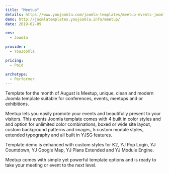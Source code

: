 ```yaml
---
title: "Meetup"
details: https://www.youjoomla.com/joomla-templates/meetup-events-joomla-template.html
demo: http://joomlatemplates.youjoomla.info/meetup/
date: 2019-02-09

cms: 
  - Joomla

provider:
  - YouJoomla

pricing:
  - Paid

archetype:
  - Performer
--- 
```


Template for the month of August is Meetup, unique, clean and modern Joomla template suitable for conferences, events, meetups and or exhibitions.

Meetup lets you easily promote your events and beautifully present to your visitors. This events Joomla template comes with 4 built in color styles and and option for unlimited color combinations, boxed or wide site layout, custom background patterns and images, 5 custom module styles, extended typography and all built in YJSG features.

Template demo is enhanced with custom styles for K2, YJ Pop Login, YJ Countdown, YJ Google Map, YJ Plans Extended and YJ Module Engine.

Meetup comes with simple yet powerful template options and is ready to take your meeting or event to the next level.  
